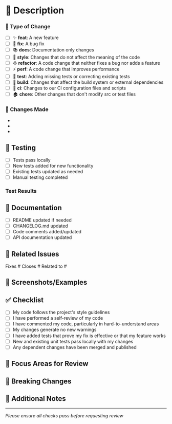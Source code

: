 # 🚀 Description

<!-- Provide a clear and concise description of what this PR does -->

### 🔄 Type of Change

- [ ] ✨ **feat**: A new feature
- [ ] 🐛 **fix**: A bug fix
- [ ] 📚 **docs**: Documentation only changes
- [ ] 🎨 **style**: Changes that do not affect the meaning of the code
- [ ] ♻️ **refactor**: A code change that neither fixes a bug nor adds a feature
- [ ] ⚡ **perf**: A code change that improves performance
- [ ] 🧪 **test**: Adding missing tests or correcting existing tests
- [ ] 🔧 **build**: Changes that affect the build system or external dependencies
- [ ] 🔄 **ci**: Changes to our CI configuration files and scripts
- [ ] 🏠 **chore**: Other changes that don't modify src or test files

### 📝 Changes Made

<!-- List the specific changes made in this PR -->

- 
- 
- 

## 🧪 Testing

- [ ] Tests pass locally
- [ ] New tests added for new functionality
- [ ] Existing tests updated as needed
- [ ] Manual testing completed

### Test Results
<!-- Describe any manual testing performed -->

## 📖 Documentation

- [ ] README updated if needed
- [ ] CHANGELOG.md updated
- [ ] Code comments added/updated
- [ ] API documentation updated

## 🔗 Related Issues

<!-- Link any related issues using #issue-number -->
Fixes #
Closes #
Related to #

## 📸 Screenshots/Examples

<!-- If applicable, add screenshots or code examples -->

## ✅ Checklist

- [ ] My code follows the project's style guidelines
- [ ] I have performed a self-review of my code
- [ ] I have commented my code, particularly in hard-to-understand areas
- [ ] My changes generate no new warnings
- [ ] I have added tests that prove my fix is effective or that my feature works
- [ ] New and existing unit tests pass locally with my changes
- [ ] Any dependent changes have been merged and published

## 🎯 Focus Areas for Review

<!-- Highlight specific areas where you'd like focused review -->

## 🚨 Breaking Changes

<!-- If this PR introduces breaking changes, describe them here -->

## 📝 Additional Notes

<!-- Any additional information that reviewers should know -->

---
*Please ensure all checks pass before requesting review*

